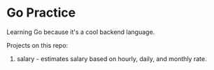 # Go Practice
Learning Go because it's a cool backend language.

Projects on this repo:
1. salary - estimates salary based on hourly, daily, and monthly rate.
